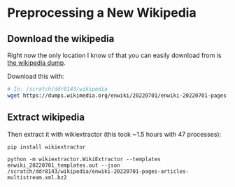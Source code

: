 # Preprocessing a New Wikipedia


## Download the wikipedia

Right now the only location I know of that you can easily download from is [the wikipedia dump](https://dumps.wikimedia.org/enwiki/20220701/enwiki-20220701-pages-articles-multistream.xml.bz2).

Download this with:
```bash
# In: /scratch/ddr8143/wikipedia
wget https://dumps.wikimedia.org/enwiki/20220701/enwiki-20220701-pages-articles-multistream.xml.bz2
```

## Extract wikipedia

Then extract it with wikiextractor (this took ~1.5 hours with 47 processes):

```
pip install wikiextractor

python -m wikiextractor.WikiExtractor --templates enwiki_20220701_templates.out --json /scratch/ddr8143/wikipedia/enwiki-20220701-pages-articles-multistream.xml.bz2
```
